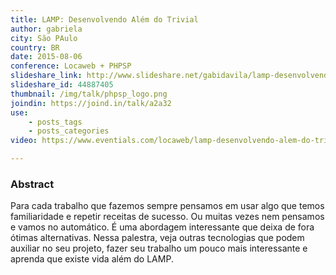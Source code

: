 ```yaml
---
title: LAMP: Desenvolvendo Além do Trivial
author: gabriela
city: São PAulo
country: BR
date: 2015-08-06
conference: Locaweb + PHPSP
slideshare_link: http://www.slideshare.net/gabidavila/lamp-desenvolvendo-alm-do-trivial
slideshare_id: 44887405
thumbnail: /img/talk/phpsp_logo.png
joindin: https://joind.in/talk/a2a32
use:
    - posts_tags
    - posts_categories
video: https://www.eventials.com/locaweb/lamp-desenvolvendo-alem-do-trivial-com-gabriela-davila/

---
```


<h3>Abstract</h3>
Para cada trabalho que fazemos sempre pensamos em usar algo que temos familiaridade e repetir receitas de sucesso. Ou muitas vezes nem pensamos e vamos no automático. É uma abordagem interessante que deixa de fora ótimas alternativas. Nessa palestra, veja outras tecnologias que podem auxiliar no seu projeto, fazer seu trabalho um pouco mais interessante e aprenda que existe vida além do LAMP.
